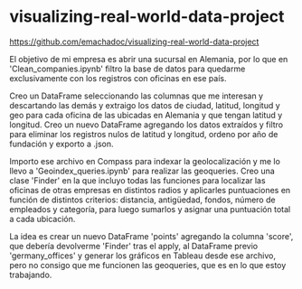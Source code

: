 # visualizing-real-world-data-project

https://github.com/emachadoc/visualizing-real-world-data-project

El objetivo de mi empresa es abrir una sucursal en Alemania, por lo que en 'Clean_companies.ipynb' filtro la base de datos para quedarme exclusivamente con los registros con oficinas en ese país.

Creo un DataFrame seleccionando las columnas que me interesan y descartando las demás y extraigo los datos de ciudad, latitud, longitud y geo para cada oficina de las ubicadas en Alemania y que tengan latitud y longitud. Creo un nuevo DataFrame agregando los datos extraídos y filtro para eliminar los registros nulos de latitud y longitud, ordeno por año de fundación y exporto a .json.

Importo ese archivo en Compass para indexar la geolocalización y me lo llevo a 'Geoindex_queries.ipynb' para realizar las geoqueries. Creo una clase 'Finder' en la que incluyo todas las funciones para localizar las oficinas de otras empresas en distintos radios y aplicarles puntuaciones en función de distintos criterios: distancia, antigüedad, fondos, número de empleados y categoría, para luego sumarlos y asignar una puntuación total a cada ubicación.

La idea es crear un nuevo DataFrame 'points' agregando la columna 'score', que debería devolverme 'Finder' tras el apply, al DataFrame previo 'germany_offices' y generar los gráficos en Tableau desde ese archivo, pero no consigo que me funcionen las geoqueries, que es en lo que estoy trabajando.